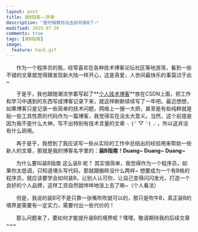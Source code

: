 ```yaml
---
layout: post
title: 装B指南——序章
description: "是时候教你出去如何装B了~"
modified: 2015-07-20
comments: true
tags: [装B指南]
image:
  feature: hack.gif
---
```


 

&nbsp;&nbsp;&nbsp;&nbsp;&nbsp;&nbsp;&nbsp;作为一个程序员的我，经常喜欢在各种技术博客论坛社区等地游荡，看到一些不错的文章就觉得跟发现新大陆一样开心，这是真爱，人世间最快乐的事莫过于此~

&nbsp;&nbsp;&nbsp;&nbsp;&nbsp;&nbsp;&nbsp;于是乎，我也跟随潮流学着写起了**[个人技术博客](http://blog.csdn.net/watt520 "a Safari extension")**放在CSDN上面，把工作和学习中遇到的东西写成博客记录下来，就这样断断续续写了一年吧。最近想想，如果博客只是记录一些简单的技术问题，网络上一搜一大把，甚至是有些纯粹就是贴一些工具性质的代码作为一篇博客，我觉得实在没太大意义。当然，这个前提是因为我不是什么大神，写不出特别有技术含量的文章 ╮(╯▽╰)╭ ，所以这并没有什么卵用。

&nbsp;&nbsp;&nbsp;&nbsp;&nbsp;&nbsp;&nbsp;再于是乎，我想到了我应该写一些从实际的工作中总结出的经验用来帮助一些新人的文章，那就是我的博客名字里的：**装B指南！Duang~ Duang~ Duang~**

&nbsp;&nbsp;&nbsp;&nbsp;&nbsp;&nbsp;&nbsp;为什么要叫装B指南 这么装B 呢？ 其实很简单，我觉得作为一个程序员，如果你太低调，只知道埋头写代码，那就跟搬砖没什么两样~ 想要成为一个有B格的程序员，就应该要学会如何装B，让别人认可你，让自己变得闪闪发光，打造一个良好的个人品牌，这样工资自然就哗哗地涨上去了嘛~（个人看法）

&nbsp;&nbsp;&nbsp;&nbsp;&nbsp;&nbsp;&nbsp;但是，我说的装B可不是只靠一张嘴吹吹就可以的，那只是吹牛B，真正装B的境界是需要有一定实力，需要付出一些代价的！

&nbsp;&nbsp;&nbsp;&nbsp;&nbsp;&nbsp;&nbsp;那么问题来了，要如何才能提升装B的境界呢？嘿嘿，敬请期待我的后续文章~~~
